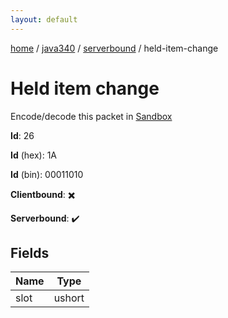 ```yaml
---
layout: default
---
```


[home](/)  /  [java340](/protocol/java340)  /  [serverbound](/protocol/java340/serverbound)  /  held-item-change

# Held item change

Encode/decode this packet in [Sandbox](../../../sandbox/java340#serverbound.held_item_change)

**Id**: 26

**Id** (hex): 1A

**Id** (bin): 00011010

**Clientbound**: ✖️

**Serverbound**: ✔️

## Fields

Name | Type
---|---
slot | ushort
